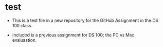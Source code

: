 # test
- This is a test file in a new repository for the GitHub Assignment in the DS 100 class.

- Included is a previous assignment for DS 100; the PC vs Mac evaluastion.



